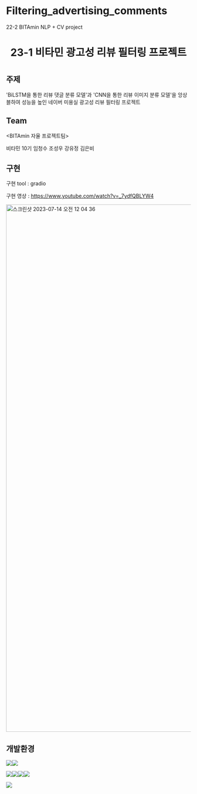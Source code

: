 # Filtering_advertising_comments
22-2 BITAmin NLP + CV project

<h1 align="center"> 
23-1 비타민 광고성 리뷰 필터링 프로젝트 
<h1/>
  
## 주제

'BiLSTM을 통한 리뷰 댓글 분류 모델'과 'CNN을 통한 리뷰 이미지 분류 모델'을 앙상블하여 성능을 높인 네이버 미용실 광고성 리뷰 필터링 프로젝트 
  
## Team

<BITAmin 자율 프로젝트팀>

비타민 10기 임청수 조성우 강유정 김은비 
  
## 구현

구현 tool : gradio

구현 영상 : https://www.youtube.com/watch?v=_7ydfQBLYW4

<img width="1440" alt="스크린샷 2023-07-14 오전 12 04 36" src="https://github.com/cheongsu/Filtering_advertising_comments/assets/103344737/d8d701fa-91ae-4d82-939d-9bfd0fc66fce">

  
## 개발환경

<img src="https://img.shields.io/badge/Google Colab-F9AB00?style=for-the-badge&logo=Google Colab&logoColor=white"><img src="https://img.shields.io/badge/Visual Studio Code-007ACC?style=for-the-badge&logo=Visual Studio Code&logoColor=white">

<img src="https://img.shields.io/badge/Streamlit-FF4B4B?style=for-the-badge&logo=Streamlit&logoColor=white"><img src="https://img.shields.io/badge/Python-3776AB?style=for-the-badge&logo=Python&logoColor=white"><img src="https://img.shields.io/badge/Jupyter-F37626?style=for-the-badge&logo=Jupyter&logoColor=white"><img src="https://img.shields.io/badge/PyTorch-EE4C2C?style=for-the-badge&logo=PyTorch&logoColor=white">

<img src="https://img.shields.io/badge/Git-F05032?style=for-the-badge&logo=Git&logoColor=white">
